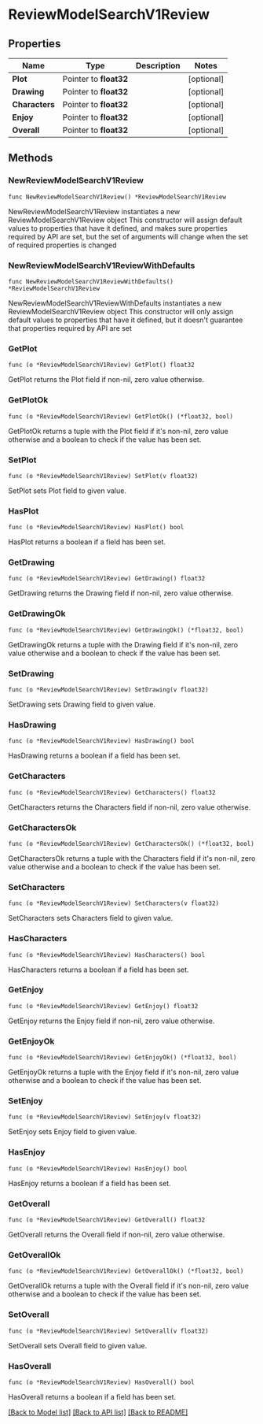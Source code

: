 # ReviewModelSearchV1Review

## Properties

Name | Type | Description | Notes
------------ | ------------- | ------------- | -------------
**Plot** | Pointer to **float32** |  | [optional] 
**Drawing** | Pointer to **float32** |  | [optional] 
**Characters** | Pointer to **float32** |  | [optional] 
**Enjoy** | Pointer to **float32** |  | [optional] 
**Overall** | Pointer to **float32** |  | [optional] 

## Methods

### NewReviewModelSearchV1Review

`func NewReviewModelSearchV1Review() *ReviewModelSearchV1Review`

NewReviewModelSearchV1Review instantiates a new ReviewModelSearchV1Review object
This constructor will assign default values to properties that have it defined,
and makes sure properties required by API are set, but the set of arguments
will change when the set of required properties is changed

### NewReviewModelSearchV1ReviewWithDefaults

`func NewReviewModelSearchV1ReviewWithDefaults() *ReviewModelSearchV1Review`

NewReviewModelSearchV1ReviewWithDefaults instantiates a new ReviewModelSearchV1Review object
This constructor will only assign default values to properties that have it defined,
but it doesn't guarantee that properties required by API are set

### GetPlot

`func (o *ReviewModelSearchV1Review) GetPlot() float32`

GetPlot returns the Plot field if non-nil, zero value otherwise.

### GetPlotOk

`func (o *ReviewModelSearchV1Review) GetPlotOk() (*float32, bool)`

GetPlotOk returns a tuple with the Plot field if it's non-nil, zero value otherwise
and a boolean to check if the value has been set.

### SetPlot

`func (o *ReviewModelSearchV1Review) SetPlot(v float32)`

SetPlot sets Plot field to given value.

### HasPlot

`func (o *ReviewModelSearchV1Review) HasPlot() bool`

HasPlot returns a boolean if a field has been set.

### GetDrawing

`func (o *ReviewModelSearchV1Review) GetDrawing() float32`

GetDrawing returns the Drawing field if non-nil, zero value otherwise.

### GetDrawingOk

`func (o *ReviewModelSearchV1Review) GetDrawingOk() (*float32, bool)`

GetDrawingOk returns a tuple with the Drawing field if it's non-nil, zero value otherwise
and a boolean to check if the value has been set.

### SetDrawing

`func (o *ReviewModelSearchV1Review) SetDrawing(v float32)`

SetDrawing sets Drawing field to given value.

### HasDrawing

`func (o *ReviewModelSearchV1Review) HasDrawing() bool`

HasDrawing returns a boolean if a field has been set.

### GetCharacters

`func (o *ReviewModelSearchV1Review) GetCharacters() float32`

GetCharacters returns the Characters field if non-nil, zero value otherwise.

### GetCharactersOk

`func (o *ReviewModelSearchV1Review) GetCharactersOk() (*float32, bool)`

GetCharactersOk returns a tuple with the Characters field if it's non-nil, zero value otherwise
and a boolean to check if the value has been set.

### SetCharacters

`func (o *ReviewModelSearchV1Review) SetCharacters(v float32)`

SetCharacters sets Characters field to given value.

### HasCharacters

`func (o *ReviewModelSearchV1Review) HasCharacters() bool`

HasCharacters returns a boolean if a field has been set.

### GetEnjoy

`func (o *ReviewModelSearchV1Review) GetEnjoy() float32`

GetEnjoy returns the Enjoy field if non-nil, zero value otherwise.

### GetEnjoyOk

`func (o *ReviewModelSearchV1Review) GetEnjoyOk() (*float32, bool)`

GetEnjoyOk returns a tuple with the Enjoy field if it's non-nil, zero value otherwise
and a boolean to check if the value has been set.

### SetEnjoy

`func (o *ReviewModelSearchV1Review) SetEnjoy(v float32)`

SetEnjoy sets Enjoy field to given value.

### HasEnjoy

`func (o *ReviewModelSearchV1Review) HasEnjoy() bool`

HasEnjoy returns a boolean if a field has been set.

### GetOverall

`func (o *ReviewModelSearchV1Review) GetOverall() float32`

GetOverall returns the Overall field if non-nil, zero value otherwise.

### GetOverallOk

`func (o *ReviewModelSearchV1Review) GetOverallOk() (*float32, bool)`

GetOverallOk returns a tuple with the Overall field if it's non-nil, zero value otherwise
and a boolean to check if the value has been set.

### SetOverall

`func (o *ReviewModelSearchV1Review) SetOverall(v float32)`

SetOverall sets Overall field to given value.

### HasOverall

`func (o *ReviewModelSearchV1Review) HasOverall() bool`

HasOverall returns a boolean if a field has been set.


[[Back to Model list]](../README.md#documentation-for-models) [[Back to API list]](../README.md#documentation-for-api-endpoints) [[Back to README]](../README.md)


